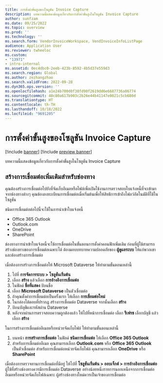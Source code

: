 ```yaml
---
title: การตั้งค่าขั้นสูงของโซลูชัน Invoice Capture
description: บทความนี้แสดงข้อมูลเกี่ยวกับการตั้งค่าขั้นสูงในโซลูชัน Invoice Capture
author: sunfzam
ms.date: 09/25/2022
ms.topic: overview
ms.prod: ''
ms.technology: ''
ms.search.form: VendorInvoiceWorkspace, VendInvoiceInfoListPage
audience: Application User
ms.reviewer: twheeloc
ms.custom:
- "13971"
- intro-internal
ms.assetid: 0ec4dbc0-2eeb-423b-8592-4b5d37e559d3
ms.search.region: Global
ms.author: zezhangzhao
ms.search.validFrom: 2022-09-28
ms.dyn365.ops.version: ''
ms.openlocfilehash: a1e24b700d0f30fd90f2619dd6e6687736a86774
ms.sourcegitcommit: 40c80a617b903c2b26e44b41147e0021c5cb680d
ms.translationtype: HT
ms.contentlocale: th-TH
ms.lasthandoff: 10/18/2022
ms.locfileid: "9691205"
---
```

# <a name="invoice-capture-solution-advanced-settings"></a>การตั้งค่าขั้นสูงของโซลูชัน Invoice Capture

[!include [banner](../includes/banner.md)]
[!include [preview banner](../includes/preview-banner.md)]

บทความนี้แสดงข้อมูลเกี่ยวกับการตั้งค่าขั้นสูงในโซลูชัน Invoice Capture

## <a name="create-additional-connections-for-channels"></a>สร้างการเชื่อมต่อเพิ่มเติมสำหรับช่องทาง

คุณต้องสร้างการเชื่อมต่อไปยังที่จัดเก็บอีเมลหรือไฟล์เพื่อเปิดใช้งานการตรวจสอบใบแจ้งหนี้ที่จะเข้ามาจากช่องทางต่างๆ คุณต้องลงทะเบียนการเชื่อมต่อเมื่อเริ่มต้นเพื่อให้สิทธิการเข้าถึงโฟลว์อัตโนมัติที่ใช้ในโซลูชัน

ชนิดการเชื่อมต่อต่อไปนี้จะใช้ในการนําเข้าใบแจ้งหนี้

- Office 365 Outlook
- Outlook.com
- OneDrive
- SharePoint

ช่องทางการนําเข้าใบแจ้งหนี้จะใช้การเชื่อมต่อในขั้นตอนการตั้งค่าคอนฟิกเพิ่มเติม ก่อนที่ผู้ใช้สามารถสร้างช่องทางของการเชื่อมต่อเฉพาะได้ ต้องมอบบทบาทความปลอดภัยของ **ผู้ดูแลระบบ** ให้แก่พวกเขา และต้องสร้างการเชื่อมต่อ

เมื่อต้องการสร้างการเชื่อมต่อให้ Microsoft Dataverse ให้ทำตามขั้นตอนเหล่านี้

1. ไปที่ **การจัดการระบบ \> โซลูชันเริ่มต้น**
2. เลือก **สร้าง** แล้วเลือก **การอ้างอิงการเชื่อมต่อ**
3. ในฟิลด์ **ชื่อที่แสดง** ป้อนชื่อ
4. เลือก **Microsoft Dataverse** เป็นตัวเชื่อมต่อ
5. ถ้าคุณตั้งค่าการเชื่อมต่อเป็นครั้งแรก ให้เลือก **การเชื่อมต่อใหม่**
6. ในกล่องโต้ตอบที่ปรากฎ สร้างการเชื่อมต่อ Dataverse จากนั้นเลือก **สร้าง**
7. ป้อนบัญชีและรหัสผ่าน Dataverse
8. หลังจากผ่านการตรวจสอบความถูกต้องแล้ว ให้ไปที่หน้าการเชื่อมต่อ เลือก **รีเฟรช** เลือกบัญชี แล้วเลือก **สร้าง**

ในการสร้างการเชื่อมต่ออีเมลหรือหน่วยจัดเก็บไฟล์ ให้ทำตามขั้นตอนเหล่านี้

1. บนหน้า **การสร้างการเชื่อมต่อ** ในฟิลด์ **ชนิดการเชื่อมต่อ** ให้เลือก **Office 365 Outlook**
2. สำหรับการเชื่อมต่ออีเมล คุณสามารถเลือก **Outlook.com** หรือ **Office 365 Outlook** เป็นตัวเชื่อมต่อ สำหรับการเชื่อมต่อหน่วยจัดเก็บไฟล์ คุณสามารถเลือก **OneDrive** หรือ **SharePoint**

เมื่อต้องการตรวจทานการเชื่อมต่อที่มีอยู่ ให้ไปที่ **โซลูชันเริ่มต้น \> ออบเจ็กต์ \> การอ้างอิงการเชื่อมต่อ** ผู้ใช้ที่สร้างช่องทางควรมีการเชื่อมต่อ Dataverse อย่างน้อยหนึ่งรายการนอกเหนือจากการเชื่อมต่ออีเมลหรือหน่วยจัดเก็บไฟล์เฉพาะ ผู้สร้างช่องทางใหม่ควรเป็นเจ้าของการเชื่อมต่อ
